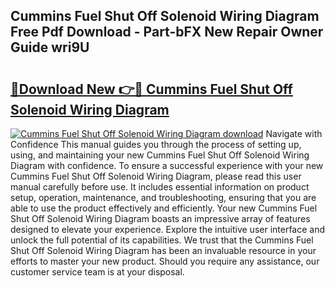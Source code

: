 ## Cummins Fuel Shut Off Solenoid Wiring Diagram Free Pdf Download - Part-bFX New Repair Owner Guide wri9U

# <h2><a href="http://dfkpv8.blite.top/?on=Cummins+Fuel+Shut+Off+Solenoid+Wiring+Diagram">🔗Download New 👉🔴 Cummins Fuel Shut Off Solenoid Wiring Diagram</a></h2>

[![Cummins Fuel Shut Off Solenoid Wiring Diagram download](https://i.imgur.com/lujVjoI.png)](http://dfkpv8.blite.top/?on=Cummins+Fuel+Shut+Off+Solenoid+Wiring+Diagram)
Navigate with Confidence This manual guides you through the process of setting up, using, and maintaining your new Cummins Fuel Shut Off Solenoid Wiring Diagram with confidence. To ensure a successful experience with your new Cummins Fuel Shut Off Solenoid Wiring Diagram, please read this user manual carefully before use. It includes essential information on product setup, operation, maintenance, and troubleshooting, ensuring that you are able to use the product effectively and efficiently. Your new Cummins Fuel Shut Off Solenoid Wiring Diagram boasts an impressive array of features designed to elevate your experience. Explore the intuitive user interface and unlock the full potential of its capabilities. We trust that the Cummins Fuel Shut Off Solenoid Wiring Diagram has been an invaluable resource in your efforts to master your new product. Should you require any assistance, our customer service team is at your disposal.
